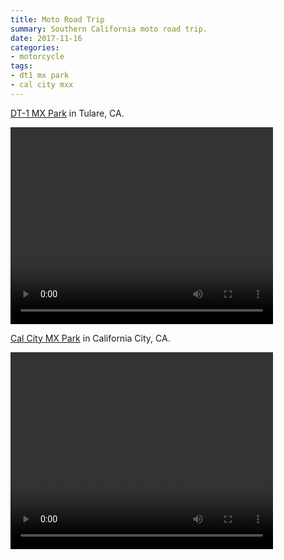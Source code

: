 ```yaml
---
title: Moto Road Trip
summary: Southern California moto road trip.
date: 2017-11-16
categories:
- motorcycle
tags:
- dt1 mx park
- cal city mxx
---
```


[DT-1 MX Park](http://www.dt1mxpark.com) in Tulare, CA.  

<video width="420" height="315" controls>
  <source src="https://s3-us-west-1.amazonaws.com/mikejobriengopro/20171116_GOPR0563.MP4" type="video/mp4">
</video>
<br>

[Cal City MX Park](http://www.calcitymx.com) in California City, CA.

<video width="420" height="315" controls>
  <source src="https://s3-us-west-1.amazonaws.com/mikejobriengopro/20171118_GOPR0565.MP4" type="video/mp4">
</video>